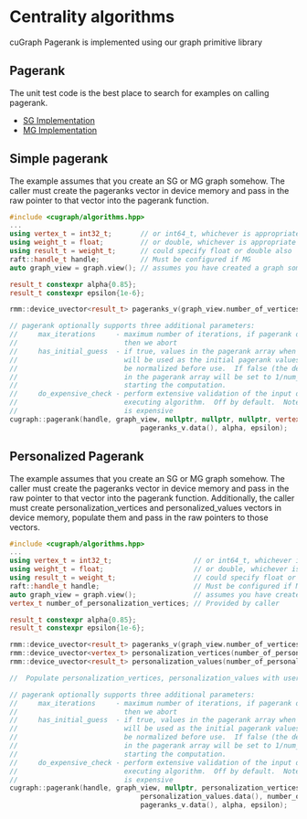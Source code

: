# Centrality algorithms
cuGraph Pagerank is implemented using our graph primitive library

## Pagerank

The unit test code is the best place to search for examples on calling pagerank.

 * [SG Implementation](https://github.com/rapidsai/cugraph/blob/main/cpp/tests/link_analysis/pagerank_test.cpp)
 * [MG Implementation](https://github.com/rapidsai/cugraph/blob/branch-24.06/cpp/tests/link_analysis/mg_pagerank_test.cpp)

## Simple pagerank

The example assumes that you create an SG or MG graph somehow.  The caller must create the pageranks vector in device memory and pass in the raw pointer to that vector into the pagerank function.

```cpp
#include <cugraph/algorithms.hpp>
...
using vertex_t = int32_t;       // or int64_t, whichever is appropriate
using weight_t = float;         // or double, whichever is appropriate
using result_t = weight_t;      // could specify float or double also
raft::handle_t handle;          // Must be configured if MG
auto graph_view = graph.view(); // assumes you have created a graph somehow

result_t constexpr alpha{0.85};
result_t constexpr epsilon{1e-6};

rmm::device_uvector<result_t> pageranks_v(graph_view.number_of_vertices(), handle.get_stream());

// pagerank optionally supports three additional parameters:
//     max_iterations     - maximum number of iterations, if pagerank doesn't coverge by
//                          then we abort
//     has_initial_guess  - if true, values in the pagerank array when the call is initiated
//                          will be used as the initial pagerank values.  These values will
//                          be normalized before use.  If false (the default), the values
//                          in the pagerank array will be set to 1/num_vertices before
//                          starting the computation.
//     do_expensive_check - perform extensive validation of the input data before
//                          executing algorithm.  Off by default.  Note: turning this on
//                          is expensive
cugraph::pagerank(handle, graph_view, nullptr, nullptr, nullptr, vertex_t{0},
                                pageranks_v.data(), alpha, epsilon);
```

## Personalized Pagerank

The example assumes that you create an SG or MG graph somehow.  The caller must create the pageranks vector in device memory and pass in the raw pointer to that vector into the pagerank function.  Additionally, the caller must create personalization_vertices and personalized_values vectors in device memory, populate them and pass in the raw pointers to those vectors.

```cpp
#include <cugraph/algorithms.hpp>
...
using vertex_t = int32_t;                    // or int64_t, whichever is appropriate
using weight_t = float;                      // or double, whichever is appropriate
using result_t = weight_t;                   // could specify float or double also
raft::handle_t handle;                       // Must be configured if MG
auto graph_view = graph.view();              // assumes you have created a graph somehow
vertex_t number_of_personalization_vertices; // Provided by caller

result_t constexpr alpha{0.85};
result_t constexpr epsilon{1e-6};

rmm::device_uvector<result_t> pageranks_v(graph_view.number_of_vertices(), handle.get_stream());
rmm::device_uvector<vertex_t> personalization_vertices(number_of_personalization_vertices, handle.get_stream());
rmm::device_uvector<result_t> personalization_values(number_of_personalization_vertices, handle.get_stream());

//  Populate personalization_vertices, personalization_values with user provided data

// pagerank optionally supports three additional parameters:
//     max_iterations     - maximum number of iterations, if pagerank doesn't coverge by
//                          then we abort
//     has_initial_guess  - if true, values in the pagerank array when the call is initiated
//                          will be used as the initial pagerank values.  These values will
//                          be normalized before use.  If false (the default), the values
//                          in the pagerank array will be set to 1/num_vertices before
//                          starting the computation.
//     do_expensive_check - perform extensive validation of the input data before
//                          executing algorithm.  Off by default.  Note: turning this on
//                          is expensive
cugraph::pagerank(handle, graph_view, nullptr, personalization_vertices.data(),
                                personalization_values.data(), number_of_personalization_vertices,
                                pageranks_v.data(), alpha, epsilon);
```
